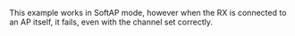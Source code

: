 

This example works in SoftAP mode, however when the RX is connected to an AP itself, it fails, even with the channel set correctly.
